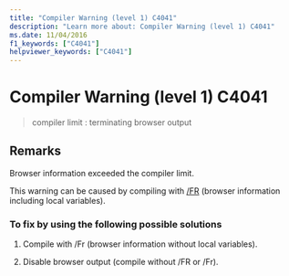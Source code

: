 ```yaml
---
title: "Compiler Warning (level 1) C4041"
description: "Learn more about: Compiler Warning (level 1) C4041"
ms.date: 11/04/2016
f1_keywords: ["C4041"]
helpviewer_keywords: ["C4041"]
---
```

# Compiler Warning (level 1) C4041

> compiler limit : terminating browser output

## Remarks

Browser information exceeded the compiler limit.

This warning can be caused by compiling with [/FR](../../build/reference/fr-fr-create-dot-sbr-file.md) (browser information including local variables).

### To fix by using the following possible solutions

1. Compile with /Fr (browser information without local variables).

1. Disable browser output (compile without /FR or /Fr).
